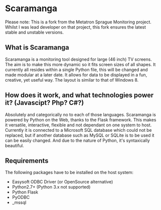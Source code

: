 Scaramanga
==========

Please note: This is a fork from the Metatron Sprague Monitoring project.
Whilst I was lead developer on that project, this fork ensures the latest
stable and unstable versions.

What is Scaramanga
------------------
Scaramanga is a monitoring tool designed for large (46 inch) TV screens.
The aim is to make this more dynamic so it fits screen sizes of all shapes.
It currently all resides within a single Python file, this will be changed
and made modular at a later date.
It allows for data to be displayed in a fun, creative, yet useful way.
The layout is similar to that of Windows 8.

How does it work, and what technologies power it? (Javascipt? Php? C#?)
-----------------------------------------------------------------------
Absolutely and categorically no to each of those languages.
Scaramanga is powered by Python on the Web, thanks to the Flask framework.
This makes it versatile, interactive, flexible and not dependant on 
one system to host.
Currently it is connected to a Microsoft SQL database which could not be
replaced, but if another database such as MySQL or SQLite is to be used
it can be easily changed.
And due to the nature of Python, it's syntaxically beautiful.

Requirements
------------
The following packages have to be installed on the host system:

* Easysoft ODBC Driver (or OpenSource alternative)
* Python2.7+ (Python 3.x not supported)
* Python Flask
* PyODBC
* _mssql


